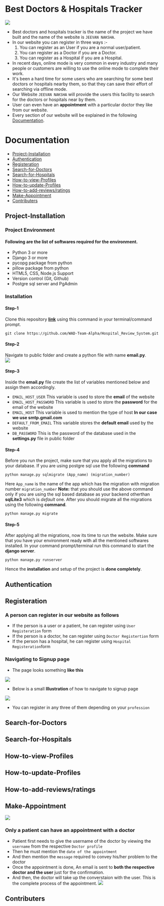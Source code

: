 # Best Doctors & Hospitals Tracker
![](/images/image1.JPG)
* Best doctors and hospitals tracker is the name of the project we have built and the name of the website is ```JEEVAN NAKSHA```.
* In our website you can register in three ways :-
   1. You can register as an User if you are a normal user/patient.
   2. You can register as a Doctor if you are a Doctor.
   3. You can register as a Hospital if you are a Hospital.
* In recent days, online mode is very common in every industry and many people or customers are willing to use the online mode to complete their work.
* It's been a hard time for some users who are searching for some best doctors or hospitals nearby them, so that they can save their effort of searching via offline mode.
* Our Website ```JEEVAN NAKSHA``` will provide the users this facility to search for the doctors or hospitals near by them.
* User can even have an **appointment** with a particular doctor they like from our website.
* Every section of our website will be explained in the following [Documentation](#documentation).

# Documentation
* [Project-Installation](#Project-Installation)
* [Authentication](#Authentication)
* [Registeration](#Registeration)
* [Search-for-Doctors](#Search-for-Doctors)
* [Search-for-Hospitals](#Search-for-Hospitals)
* [How-to-view-Profiles](#How-to-view-Profiles)
* [How-to-update-Profiles](#How-to-update-Profiles)
* [How-to-add-reviews/ratings](#How-to-add-reviews/ratings)
* [Make-Appointment](#Make-Appointment)
* [Contributers](#Contributers)

## Project-Installation
### Project Environment
#### Following are the list of softwares required for the environment.
* Python 3 or more
* Django 3 or more
* pycopg package from python
* pillow package from python
* HTML5, CSS, Node.js Support
* Version control (Git, Github)
* Postgre sql server and PgAdmin
### Installation
#### Step-1 
Clone this repository **[link](https://github.com/WAD-Team-Alpha/Hospital_Review_System.git)** using this command in your terminal/command prompt.
```
git clone https://github.com/WAD-Team-Alpha/Hospital_Review_System.git
```
#### Step-2 
Navigate to public folder and create a python file with name **email.py**.\
![](/images/Capture.JPG)
#### Step-3 
Inside the **email.py** file create the list of variables mentioned below and assign them accordingly.
* ```EMAIL_HOST_USER```     This variable is used to store the **email** of the website
* ```EMAIL_HOST_PASSWORD``` This variable is used to store the **password** for the email of the website
* ```EMAIL_HOST```          This variable is used to mention the type of host **In our case we use smtp.gmail.com**
* ```DEFAULT_FROM_EMAIL```  This variable stores the **default email** used by the website
* ```DB_PASSWORD```         This is the password of the database used in the **settings.py** file in public folder
#### Step-4
Before you run the project, make sure that you apply all the migrations to your database. If you are using postgre sql use the following **command**
```
python manage.py sqlmigrate (App_name) (migration_number)
```
Here ```App_name``` is the name of the app which has the migration with migration number ``` migration_number ```
**Note:** that you should use the above command only if you are using the sql based database as your backend otherthan **sqlLite3** which is *default* one.
After you should migrate all the migrations using the following **command**.
```
python manage.py migrate
```
#### Step-5
After applying all the migrations, now its time to run the website. Make sure that you have your environment ready with all the mentioned softwares installed. In your command prompt/terminal run this command to start the **django server**.
```
python manage.py runserver
```

Hence the **installation** and setup of the project is **done completely**.

## Authentication
## Registeration
### A person can register in our website as follows
* If the person is a user or a patient, he can register using ```User Registeration``` form
* If the person is a doctor, he can register using ```Doctor Registertion``` form
* If the person has a hospital, he can register using ``` Hospital Registeration ```form
### Navigating to Signup page
* The page looks something **like this**


![](/images/cap2.JPG)
* Below is a small **Illustration** of how to navigate to signup page


![](/images/gif1.gif)

* You can register in any three of them depending on your ```profession```

## Search-for-Doctors
## Search-for-Hospitals
## How-to-view-Profiles
## How-to-update-Profiles
## How-to-add-reviews/ratings
## Make-Appointment
![](/images/cap3.JPG)
### Only a patient can have an appointment with a doctor
* Patient first needs to give the username of the doctor by viewing the ```username``` from the respective ```Doctor profile```
* Then he must mention the ```date of the appointment```
* And then mention the ```message``` required to convey his/her problem to the doctor
* Once the appointment is done, An email is sent to **both the respective doctor and the user** just for the confirmation.
* And then, the doctor will take up the converstaion with the user. This is the complete process of the appointment.
![](/images/gif2.gif)
## Contributers
